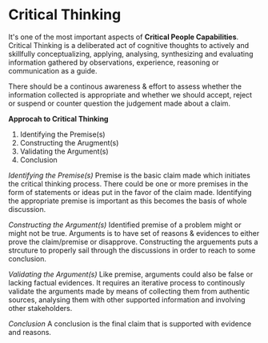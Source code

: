# Critical Thinking
It's one of the most important aspects of **Critical People Capabilities**.
Critical Thinking is a deliberated act of cognitive thoughts to actively and skillfully conceptualizing, applying, analysing, synthesizing and evaluating information gathered by observations, experience, reasoning or communication as a guide.

There should be a continous awareness & effort to assess whether the information collected is appropriate and whether we should accept, reject or suspend or counter question the judgement made about a claim.

**Approcah to Critical Thinking**
1. Identifying the Premise(s)
2. Constructing the Arugment(s)
3. Validating the Argument(s)
4. Conclusion

_Identifying the Premise(s)_
Premise is the basic claim made which initiates the critical thinking process. There could be one or more premises in the form of statements or ideas put in the favor of the claim made. Identifying the appropriate premise is important as this becomes the basis of whole discussion.

_Constructing the Argument(s)_
Identified premise of a problem might or might not be true. Arguments is to have set of reasons & evidences to either prove the claim/premise or disapprove.
Constructing the arguements puts a strcuture to properly sail through the discussions in order to reach to some conclusion.

_Validating the Argument(s)_
Like premise, arguments could also be false or lacking factual evidences. It requires an iterative process to continously validate the arguments made by means of collecting them from authentic sources, analysing them with other supported information and involving other stakeholders.

_Conclusion_
A conclusion is the final claim that is supported with evidence and reasons.

